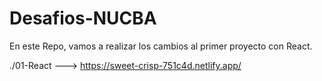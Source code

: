 # Desafios-NUCBA
En este Repo, vamos a realizar los cambios al primer proyecto con React.

./01-React ---> https://sweet-crisp-751c4d.netlify.app/
